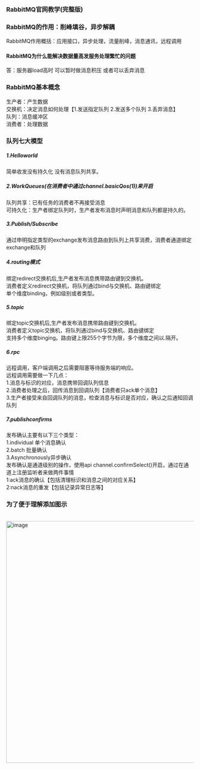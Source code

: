 ### RabbitMQ官网教学(完整版)

### RabbitMQ的作用：削峰填谷，异步解耦

RabbitMQ作用概括：应用接口，异步处理，流量削峰，消息通讯，远程调用

#### RabbitMQ为什么能解决数据量高发服务处理繁忙的问题
答：服务器load高时 可以暂时做消息积压 或者可以丢弃消息

### RabbitMQ基本概念
生产者：产生数据
</br>交换机：决定消息如何处理【1.发送指定队列 2.发送多个队列 3.丢弃消息】
</br>队列：消息缓冲区
</br>消费者：处理数据

### 队列七大模型
##### 1.Helloworld
简单收发没有持久化 没有消息队列共享。

##### 2.WorkQueues(在消费者中通过channel.basicQos(1))来开启
队列共享：已有任务的消费者不再接受消息
</br>可持久化：生产者绑定队列时，生产者发布消息时声明消息和队列都是持久的。

##### 3.Publish/Subscribe
通过申明指定类型的exchange发布消息路由到队列上共享消费，消费者通道绑定exchange和队列

##### 4.routing模式
绑定redirect交换机后,生产者发布消息携带路由键到交换机。
</br>消费者定义redirect交换机，将队列通过bind与交换机、路由键绑定
</br>单个维度binding，例如级别或者类型。

##### 5.topic
绑定topic交换机后,生产者发布消息携带路由键到交换机。
</br>消费者定义topic交换机，将队列通过bind与交换机、路由键绑定
</br>支持多个维度binging。路由键上限255个字节为限，多个维度之间以.隔开。

##### 6.rpc
远程调用，客户端调用之后需要阻塞等待服务端的响应。
</br>远程调用需要做一下几点：
  </br>1.消息与标识的对应，消息携带回调队列信息
  </br>2.消费者处理之后，回传消息到回调队列【消费者只ack单个消息】
  </br>3.生产者接受来自回调队列的消息，检查消息与标识是否对应，确认之后通知回调队列

##### 7.publishconfirms
发布确认主要有以下三个类型：
  </br>1.individual 单个消息确认
  </br>2.batch 批量确认
  </br>3.Asynchronously异步确认
</br>发布确认是通道级别的操作，使用api channel.confirmSelect()开启，通过在通道上注册监听者来做两件事情
  </br>1:ack消息的确认【包括清理标识和消息之间的对应关系】
  </br>2:nack消息的重发【包括记录异常日志等】
  
### 为了便于理解添加图示
</br>
<img width="647" alt="image" src="https://github.com/BellSonmml/RabbitMQTutorialsGuide/assets/80883227/c1dca056-f582-4d03-a402-06ce46dc6ecd">
